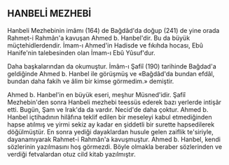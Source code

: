 ## HANBELİ MEZHEBİ

Hanbeli Mezhebinin imâmı (164) de Bağdâd'da doğup (241) de yine orada Rahmet-i Rahmân'a kavuşan Ahmed b. Hanbel'dir. Bu da büyük müçtehidlerdendir. İmam-ı Ahmed'in Hadisde ve fıkıhda hocası, Ebû Hanife'nin ta­lebesinden olan İmam-ı Ebû Yûsuf'dur.

Daha başkalarından da okumuştur. İmâm-ı Şafiî (190) tarihinde Bağdad'a geldiğinde Ahmed b. Hanbel ile görüşmüş ve «Bağdâd'da bundan efdâl, bundan daha fakih ve âlim bir kimse görmedim.» demiştir.

Ahmed b. Hanbel'in en büyük eseri, meş­hur Müsned'idir. Şafiî Mezhebin'den sonra Hanbeli mezhebi teessüs ederek bazı yerler­de intişâr etti. Bugün, Şam ve Irak'da da var­dır. Necid'de daha çoktur. Ahmed b. Hanbel içtihadının hilâfına teklif edilen bir meseleyi kabul etmediğinden hapse atılmış ve yirmi se­kiz ay kadar en şiddetli bir surette hapsedile­rek döğülmüştür. En sonra yediği dayaklardan husule gelen zaiflik te'siriyle, dayanamıyarak Rahmet-i Rahmân'a kavuşmuştur. Ahmed b. Hanbel, kendi sözlerinin yazılmasını hoş görmezdi. Böyle olmakla beraber sözlerinden ve verdiği fetvalardan otuz cild kitab yazılmıştır.
